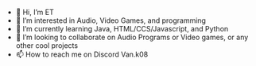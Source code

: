 - 👋 Hi, I’m ET
- 👀 I’m interested in Audio, Video Games, and programming 
- 🌱 I’m currently learning Java, HTML/CCS/Javascript, and Python
- 💞️ I’m looking to collaborate on Audio Programs or Video games, or any other cool projects
- 📫 How to reach me on Discord Van.k08

<!---
etorres59/etorres59 is a ✨ special ✨ repository because its `README.md` (this file) appears on your GitHub profile.
You can click the Preview link to take a look at your changes.
--->
